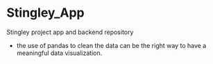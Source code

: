 # Stingley_App
Stingley project app and backend repository

- the use of pandas to clean the data can be the right way to have a meaningful data visualization.
